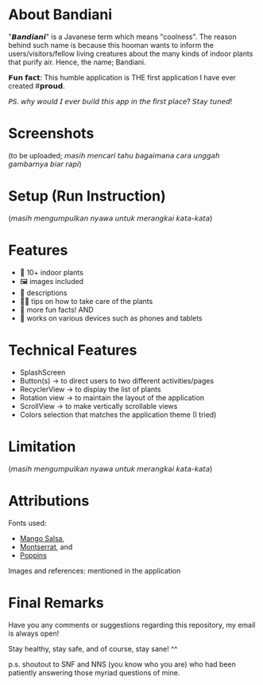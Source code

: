 # About Bandiani
"𝘽𝙖𝙣𝙙𝙞𝙖𝙣𝙞" is a Javanese term which means "coolness". The reason behind such name is because this hooman wants to inform the users/visitors/fellow living creatures about the many kinds of indoor plants that purify air. Hence, the name; Bandiani.

𝗙𝘂𝗻 𝗳𝗮𝗰𝘁: This humble application is THE first application I have ever created #𝗽𝗿𝗼𝘂𝗱.

𝘗𝘚. 𝘸𝘩𝘺 𝘸𝘰𝘶𝘭𝘥 𝘐 𝘦𝘷𝘦𝘳 𝘣𝘶𝘪𝘭𝘥 𝘵𝘩𝘪𝘴 𝘢𝘱𝘱 𝘪𝘯 𝘵𝘩𝘦 𝘧𝘪𝘳𝘴𝘵 𝘱𝘭𝘢𝘤𝘦? 𝘚𝘵𝘢𝘺 𝘵𝘶𝘯𝘦𝘥!

# Screenshots
(to be uploaded; 𝘮𝘢𝘴𝘪𝘩 𝘮𝘦𝘯𝘤𝘢𝘳𝘪 𝘵𝘢𝘩𝘶 𝘣𝘢𝘨𝘢𝘪𝘮𝘢𝘯𝘢 𝘤𝘢𝘳𝘢 𝘶𝘯𝘨𝘨𝘢𝘩 𝘨𝘢𝘮𝘣𝘢𝘳𝘯𝘺𝘢 𝘣𝘪𝘢𝘳 𝘳𝘢𝘱𝘪)

# Setup (Run Instruction)
(𝘮𝘢𝘴𝘪𝘩 𝘮𝘦𝘯𝘨𝘶𝘮𝘱𝘶𝘭𝘬𝘢𝘯 𝘯𝘺𝘢𝘸𝘢 𝘶𝘯𝘵𝘶𝘬 𝘮𝘦𝘳𝘢𝘯𝘨𝘬𝘢𝘪 𝘬𝘢𝘵𝘢-𝘬𝘢𝘵𝘢)

# Features
- 🍃 10+ indoor plants
- 🖼️ images included
- 📝 descriptions
- 🙌🏻 tips on how to take care of the plants
- 🔮 more fun facts! AND
- 📱  works on various devices such as phones and tablets

# Technical Features
- SplashScreen
- Button(s) -> to direct users to two different activities/pages
- RecyclerView -> to display the list of plants
- Rotation view -> to maintain the layout of the application
- ScrollView -> to make vertically scrollable views
- Colors selection that matches the application theme (I tried)

# Limitation
(𝘮𝘢𝘴𝘪𝘩 𝘮𝘦𝘯𝘨𝘶𝘮𝘱𝘶𝘭𝘬𝘢𝘯 𝘯𝘺𝘢𝘸𝘢 𝘶𝘯𝘵𝘶𝘬 𝘮𝘦𝘳𝘢𝘯𝘨𝘬𝘢𝘪 𝘬𝘢𝘵𝘢-𝘬𝘢𝘵𝘢)

# Attributions
Fonts used:
  - [Mango Salsa](https://www.fontmirror.com/mango-salsa),
  - [Montserrat](https://fonts.google.com/specimen/Montserrat), and
  - [Poppins](https://fonts.google.com/specimen/Poppins)

Images and references: mentioned in the application

# Final Remarks
Have you any comments or suggestions regarding this repository, my email is always open!

Stay healthy, stay safe, and of course, stay sane! ^^


p.s. shoutout to SNF and NNS (you know who you are) who had been patiently answering those myriad questions of mine.
